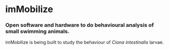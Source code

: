 # imMobilize
### Open software and hardware to do behavioural analysis of small swimming animals.

imMobilize is being built to study the behaviour of _Ciona intestinalis_ larvae.